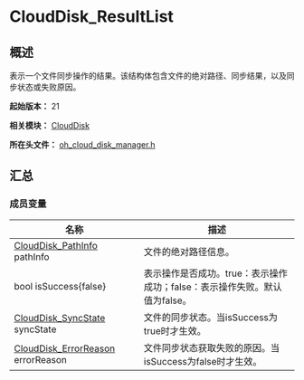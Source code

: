 # CloudDisk_ResultList
<!--Kit: Core File Kit-->
<!--Subsystem: FileManagement-->
<!--Owner: @oh_create_jiawei-->
<!--Designer: @oh_create_jiawei-->
<!--Tester: @liuhonggang123;-->
<!--Adviser: @foryourself-->

## 概述

表示一个文件同步操作的结果。该结构体包含文件的绝对路径、同步结果，以及同步状态或失败原因。

**起始版本：** 21

**相关模块：** [CloudDisk](capi-clouddisk.md)

**所在头文件：** [oh_cloud_disk_manager.h](capi-oh-cloud-disk-manager-h.md)

## 汇总

### 成员变量

| 名称 | 描述 |
| -- | -- |
| [CloudDisk_PathInfo](capi-clouddisk-clouddisk-pathinfo.md) pathInfo | 文件的绝对路径信息。 |
| bool isSuccess{false} | 表示操作是否成功。true：表示操作成功；false：表示操作失败。默认值为false。 |
| [CloudDisk_SyncState](capi-oh-cloud-disk-manager-h.md#clouddisk_syncstate) syncState | 文件的同步状态。当isSuccess为true时才生效。 |
| [CloudDisk_ErrorReason](capi-oh-cloud-disk-manager-h.md#clouddisk_errorreason) errorReason | 文件同步状态获取失败的原因。当isSuccess为false时才生效。 |


